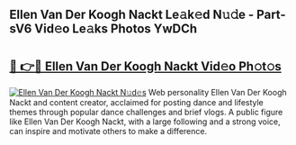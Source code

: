 ## Ellen Van Der Koogh Nackt Le𝚊k𝚎d N𝚞𝚍e - Part-sV6 Vid𝚎o Le𝚊ks Photos YwDCh

# <h2><a href="http://fb9a7n9.evod.top/?m=Ellen+Van+Der+Koogh+Nackt">🔗 👉🔴 Ellen Van Der Koogh Nackt Vid𝚎o Ph𝚘t𝚘s</a></h2>

[![Ellen Van Der Koogh Nackt N𝚞d𝚎s](https://i.imgur.com/8V9OHl7.gif)](http://fb9a7n9.evod.top/?m=Ellen+Van+Der+Koogh+Nackt)
Web personality Ellen Van Der Koogh Nackt and content creator, acclaimed for posting dance and lifestyle themes through popular dance challenges and brief vlogs. A public figure like Ellen Van Der Koogh Nackt, with a large following and a strong voice, can inspire and motivate others to make a difference. 
